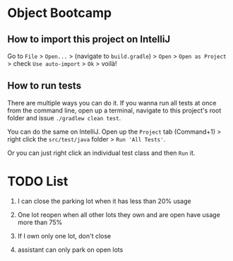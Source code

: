 # Object Bootcamp

## How to import this project on IntelliJ

Go to `File` > `Open...` > (navigate to `build.gradle`) > `Open` > `Open as Project` > check `Use auto-import` > `Ok` > voilà!

## How to run tests

There are multiple ways you can do it. If you wanna run all tests at once from the command line, open up a terminal, navigate to this project's root folder and issue `./gradlew clean test`.

You can do the same on IntelliJ. Open up the `Project` tab (Command+1) > right click the `src/test/java` folder > `Run 'All Tests'`.

Or you can just right click an individual test class and then `Run` it.

# TODO List

1) I can close the parking lot when it has less than 20% usage

2) One lot reopen when all other lots they own and are open have usage more than 75%

3) If I own only one lot, don't close

4) assistant can only park on open lots